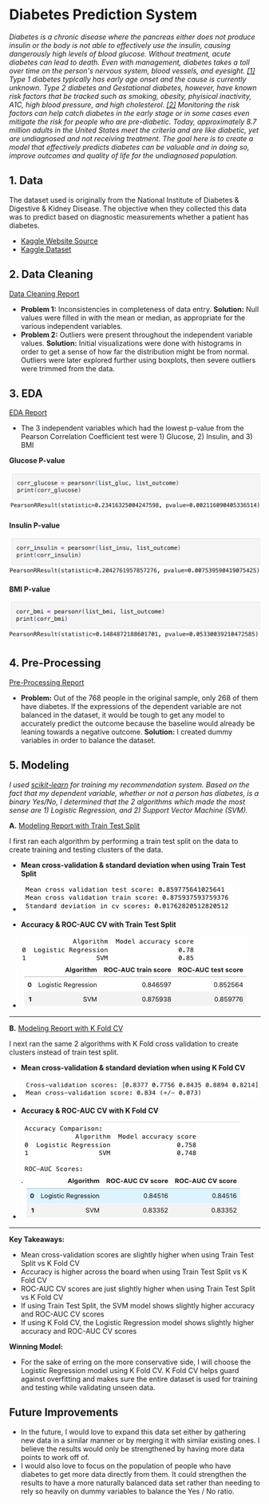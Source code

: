 <h1>Diabetes Prediction System</h1>

_Diabetes is a chronic disease where the pancreas either does not produce insulin or the body is not able to effectively use the insulin, causing dangerously high levels of blood glucose. Without treatment, acute diabetes can lead to death. Even with management, diabetes takes a toll over time on the person's nervous system, blood vessels, and eyesight. [[1]](https://www.who.int/news-room/fact-sheets/detail/diabetes) Type 1 diabetes typically has early age onset and the cause is currently unknown. Type 2 diabetes and Gestational diabetes, however, have known risk factors that be tracked such as smoking, obesity, phyisical inactivity, A1C, high blood pressure, and high cholesterol. [[2]](https://www.cdc.gov/diabetes/php/data-research/index.html) Monitoring the risk factors can help catch diabetes in the early stage or in some cases even mitigate the risk for people who are pre-diabetic. Today, approximately 8.7 million adults in the United States meet the criteria and are like diabetic, yet are undiagnosed and not receiving treatment. The goal here is to create a model that effectively predicts diabetes can be valuable and in doing so, improve outcomes and quality of life for the undiagnosed population._

<h2>1. Data</h2>

The dataset used is originally from the National Institute of Diabetes & Digestive & Kidney Disease. The objective when they collected this data was to predict based on diagnostic measurements whether a patient has diabetes.

* [Kaggle Website Source](https://www.kaggle.com/datasets/mathchi/diabetes-data-set)
* [Kaggle Dataset](https://github.com/sarahberkin/Capstone-Two-Sarah-Berkin/blob/main/data/diabetes.csv)

<h2>2. Data Cleaning</h2>

[Data Cleaning Report](https://github.com/sarahberkin/Capstone-Two-Sarah-Berkin/blob/main/Capstone%202%20Diabetes%20Project.ipynb)

* **Problem 1:** Inconsistencies in completeness of data entry. **Solution:** Null values were filled in with the mean or median, as appropriate for the various independent variables.
* **Problem 2:** Outliers were present throughout the independent variable values. **Solution:** Initial visualizations were done with histograms in order to get a sense of how far the distribution might be from normal. Outliers were later explored further using boxplots, then severe outliers were trimmed from the data.

<h2>3. EDA</h2>

[EDA Report](https://github.com/sarahberkin/Capstone-Two-Sarah-Berkin/blob/main/Sarah.Berkin--EDA-Capstone%202%20Diabetes%20Project.ipynb)

* The 3 independent variables which had the lowest p-value from the Pearson Correlation Coefficient test were 1) Glucose, 2) Insulin, and 3) BMI

**Glucose P-value**

![Glucose P-value](https://github.com/sarahberkin/Capstone-Two-Sarah-Berkin/blob/main/images/Glucose%20Pearson%20Coefficient.png)

**Insulin P-value**

![Insulin P-value](https://github.com/sarahberkin/Capstone-Two-Sarah-Berkin/blob/main/images/Insulin%20Pearson%20Coefficient.png)

**BMI P-value**

![BMI P-value](https://github.com/sarahberkin/Capstone-Two-Sarah-Berkin/blob/main/images/BMI%20Pearson%20Coefficient.png)

<h2>4. Pre-Processing</h2>

[Pre-Processing Report](https://github.com/sarahberkin/Capstone-Two-Sarah-Berkin/blob/main/Sarah.Berkin--PreProcessing.Revised-Capstone%202%20Diabetes%20Project.ipynb)

* **Problem:** Out of the 768 people in the original sample, only 268 of them have diabetes. If the expressions of the dependent variable are not balanced in the dataset, it would be tough to get any model to accurately predict the outcome because the baseline would already be leaning towards a negative outcome. **Solution:** I created dummy variables in order to balance the dataset.

<h2>5. Modeling</h2>

_I used [scikit-learn](https://scikit-learn.org/stable/) for training my recommendation system. Based on the fact that my dependent variable, whether or not a person has diabetes, is a binary Yes/No, I determined that the 2 algorithms which made the most sense are 1) Logistic Regression, and 2) Support Vector Machine (SVM)._

**A.** [Modeling Report with Train Test Split](https://github.com/sarahberkin/Capstone-Two-Sarah-Berkin/blob/main/Sarah.Berkin--Modeling.Revised-Capstone%202%20Diabetes%20Project.ipynb)

I first ran each algorithm by performing a train test split on the data to create training and testing clusters of the data. 

* **Mean cross-validation & standard deviation when using Train Test Split**

* ![CV](https://github.com/sarahberkin/Capstone-Two-Sarah-Berkin/blob/main/images/CVscoresw-TTS.png)

* **Accuracy & ROC-AUC CV with Train Test Split**

* ![Modeling Report with TTS](https://github.com/sarahberkin/Capstone-Two-Sarah-Berkin/blob/main/images/modelresultswithTTS.png)

-------

**B.** [Modeling Report with K Fold CV](https://github.com/sarahberkin/Capstone-Two-Sarah-Berkin/blob/main/S.Berkin--KFold-Capstone%202%20Diabetes%20Project.ipynb)

I next ran the same 2 algorithms with K Fold cross validation to create clusters instead of train test split.

* **Mean cross-validation & standard deviation when using K Fold CV**

* ![CV](https://github.com/sarahberkin/Capstone-Two-Sarah-Berkin/blob/main/images/CVwithKFold.png)

* **Accuracy & ROC-AUC CV with K Fold CV**

* ![Modeling Report with K Fold Cross-Validation](https://github.com/sarahberkin/Capstone-Two-Sarah-Berkin/blob/main/images/modelresultsKFold.png)

--------

**Key Takeaways:**
* Mean cross-validation scores are slightly higher when using Train Test Split vs K Fold CV
* Accuracy is higher across the board when using Train Test Split vs K Fold CV
* ROC-AUC CV scores are just slightly higher when using Train Test Split vs K Fold CV
* If using Train Test Split, the SVM model shows slightly higher accuracy and ROC-AUC CV scores
* If using K Fold CV, the Logistic Regression model shows slightly higher accuracy and ROC-AUC CV scores

**Winning Model:**
* For the sake of erring on the more conservative side, I will choose the Logistic Regression model using K Fold CV. K Fold CV helps guard against overfitting and makes sure the entire dataset is used for training and testing while validating unseen data.

<h2>Future Improvements</h2>

* In the future, I would love to expand this data set either by gathering new data in a similar manner or by merging it with similar existing ones. I believe the results would only be strengthened by having more data points to work off of.
* I would also love to focus on the population of people who have diabetes to get more data directly from them. It could strengthen the results to have a more naturally balanced data set rather than needing to rely so heavily on dummy variables to balance the Yes / No ratio.
